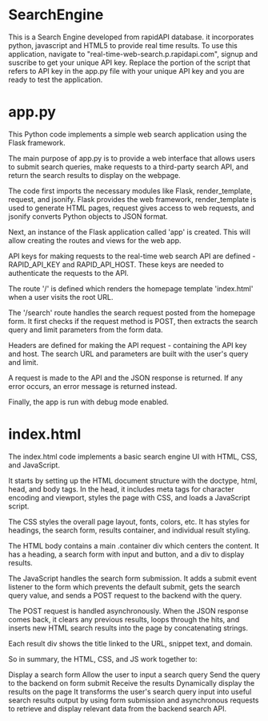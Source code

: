 # SearchEngine
This is a Search Engine developed from rapidAPI database. it incorporates python, javascript and HTML5 to provide real time results. 
To use this application, navigate to  "real-time-web-search.p.rapidapi.com", signup and suscribe to get your unique API key. Replace the portion of the script that refers to API key in the app.py file with your unique API key and you are ready to test the application. 
# app.py
This Python code implements a simple web search application using the Flask framework.

The main purpose of app.py is to provide a web interface that allows users to submit search queries, make requests to a third-party search API, and return the search results to display on the webpage.

The code first imports the necessary modules like Flask, render_template, request, and jsonify. Flask provides the web framework, render_template is used to generate HTML pages, request gives access to web requests, and jsonify converts Python objects to JSON format.

Next, an instance of the Flask application called 'app' is created. This will allow creating the routes and views for the web app.

API keys for making requests to the real-time web search API are defined - RAPID_API_KEY and RAPID_API_HOST. These keys are needed to authenticate the requests to the API.

The route '/' is defined which renders the homepage template 'index.html' when a user visits the root URL.

The '/search' route handles the search request posted from the homepage form. It first checks if the request method is POST, then extracts the search query and limit parameters from the form data.

Headers are defined for making the API request - containing the API key and host. The search URL and parameters are built with the user's query and limit.

A request is made to the API and the JSON response is returned. If any error occurs, an error message is returned instead.

Finally, the app is run with debug mode enabled.

# index.html
The index.html code implements a basic search engine UI with HTML, CSS, and JavaScript.

It starts by setting up the HTML document structure with the doctype, html, head, and body tags. In the head, it includes meta tags for character encoding and viewport, styles the page with CSS, and loads a JavaScript script.

The CSS styles the overall page layout, fonts, colors, etc. It has styles for headings, the search form, results container, and individual result styling.

The HTML body contains a main .container div which centers the content. It has a heading, a search form with input and button, and a div to display results.

The JavaScript handles the search form submission. It adds a submit event listener to the form which prevents the default submit, gets the search query value, and sends a POST request to the backend with the query.

The POST request is handled asynchronously. When the JSON response comes back, it clears any previous results, loops through the hits, and inserts new HTML search results into the page by concatenating strings.

Each result div shows the title linked to the URL, snippet text, and domain.

So in summary, the HTML, CSS, and JS work together to:

Display a search form
Allow the user to input a search query
Send the query to the backend on form submit
Receive the results
Dynamically display the results on the page
It transforms the user's search query input into useful search results output by using form submission and asynchronous requests to retrieve and display relevant data from the backend search API.
